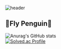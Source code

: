 ![header](https://capsule-render.vercel.app/api?type=transparent&color=auto&height=300&section=header&text=Fly%20Penguin🐧&fontSize=90)

## 🐧Fly Penguin🐧

<!--
**Seung-0208/Seung-0208** is a ✨ _special_ ✨ repository because its `README.md` (this file) appears on your GitHub profile.

Here are some ideas to get you started:

- 🔭 I’m currently working on ...
- 🌱 I’m currently learning ...
- 👯 I’m looking to collaborate on ...
- 🤔 I’m looking for help with ...
- 💬 Ask me about ...
- 📫 How to reach me: ...
- 😄 Pronouns: ...
- ⚡ Fun fact: ...
-->

![Anurag's GitHub stats](https://github-readme-stats.vercel.app/api?username=Seung-0208&show_icons=true&theme=graywhite) <br/>
[![Solved.ac Profile](http://mazassumnida.wtf/api/v2/generate_badge?boj=esybd02)](https://solved.ac/esybd02/)
